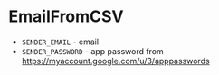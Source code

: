 # EmailFromCSV
- `SENDER_EMAIL` - email
- `SENDER_PASSWORD` - app password from https://myaccount.google.com/u/3/apppasswords